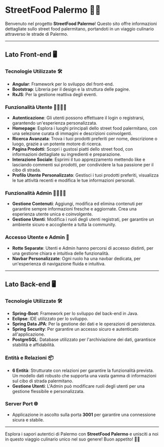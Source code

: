# StreetFood Palermo 🥘🌆

Benvenuto nel progetto **StreetFood Palermo**! Questo sito offre informazioni dettagliate sullo street food palermitano, portandoti in un viaggio culinario attraverso le strade di Palermo.

---

## Lato Front-end 🖥️

### Tecnologie Utilizzate 🛠️
- **Angular**: Framework per lo sviluppo del front-end.
- **Bootstrap**: Libreria per il design e la struttura delle pagine.
- **RxJS**: Per la gestione reattiva degli eventi.

### Funzionalità Utente 🙋‍♂️🙋‍♀️
- **Autenticazione**: Gli utenti possono effettuare il login o registrarsi, garantendo un'esperienza personalizzata.
- **Homepage**: Esplora i luoghi principali dello street food palermitano, con una selezione curata di immagini e descrizioni coinvolgenti.
- **Ricerca Avanzata**: Trova i tuoi prodotti preferiti per nome, descrizione o luogo, grazie a un potente motore di ricerca.
- **Pagina Prodotti**: Scopri i gustosi piatti dello street food, con informazioni dettagliate su ingredienti e preparazione.
- **Interazione Sociale**: Esprimi il tuo apprezzamento mettendo like e lasciando commenti sui prodotti, per condividere la tua passione per il cibo di strada.
- **Profilo Utente Personalizzato**: Gestisci i tuoi prodotti preferiti, visualizza le tue attività recenti e modifica le tue informazioni personali.

### Funzionalità Admin 👨‍💼👩‍💼
- **Gestione Contenuti**: Aggiungi, modifica ed elimina contenuti per garantire sempre informazioni fresche e aggiornate. Crea una esperienza utente unica e coinvolgente.
- **Gestione Utenti**: Modifica i ruoli degli utenti registrati, per garantire un ambiente sicuro e accogliente a tutta la community.

### Accesso Utente e Admin 🚪
- **Rotte Separate**: Utenti e Admin hanno percorsi di accesso distinti, per una gestione chiara e intuitiva delle funzionalità.
- **Navbar Personalizzate**: Ogni ruolo ha una navbar dedicata, per un'esperienza di navigazione fluida e intuitiva.

---

## Lato Back-end 🖥️

### Tecnologie Utilizzate 🛠️
- **Spring-Boot**: Framework per lo sviluppo del back-end in Java.
- **Eclipse**: IDE utilizzato per lo sviluppo.
- **Spring Data JPA**: Per la gestione dei dati e le operazioni di persistenza.
- **Spring Security**: Per garantire un accesso sicuro e autenticato all'applicazione.
- **PostgreSQL**: Database utilizzato per l'archiviazione dei dati, garantisce stabilità e affidabilità.

### Entità e Relazioni 📦
- **6 Entità**: Strutturate con relazioni per garantire la funzionalità prevista. Un modello dati robusto che supporta una vasta gamma di informazioni sul cibo di strada palermitano.
- **Gestione Utenti**: L'Admin può modificare ruoli degli utenti per una gestione flessibile e personalizzata.

### Server Port 🌐
- Applicazione in ascolto sulla porta **3001** per garantire una connessione sicura e stabile.

---

Esplora i sapori autentici di Palermo con **StreetFood Palermo** e unisciti a noi in questo viaggio culinario unico nel suo genere! Buon appetito! 🍴🌟
